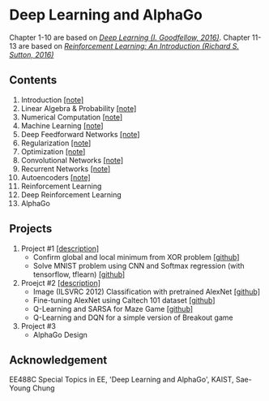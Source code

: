 # Deep Learning and AlphaGo
Chapter 1-10 are based on [*Deep Learning (I. Goodfellow, 2016)*](http://www.deeplearningbook.org/). Chapter 11-13 are based on [*Reinforcement Learning: An Introduction (Richard S. Sutton, 2016)*](http://ufal.mff.cuni.cz/~straka/courses/npfl114/2016/sutton-bookdraft2016sep.pdf)

## Contents
1. Introduction [[note]](https://1drv.ms/w/s!AllPqyV9kKUrhBslznRIm9sq41i6)
2. Linear Algebra & Probability [[note]](https://1drv.ms/w/s!AllPqyV9kKUrhBntNUytPG4HbTBx)
3. Numerical Computation [[note]](https://1drv.ms/w/s!AllPqyV9kKUrhBqR6acyo_Q_8-Gy)
4. Machine Learning [[note]](https://1drv.ms/w/s!AllPqyV9kKUrhBfzGKd4I49BIUAE)
5. Deep Feedforward Networks [[note]](https://1drv.ms/w/s!AllPqyV9kKUrhCJGC2x-ir23CACr)
6. Regularization [[note]](https://1drv.ms/w/s!AllPqyV9kKUrhDCIZqzAYMEzojq5)
7. Optimization [[note]](https://1drv.ms/w/s!AllPqyV9kKUrhDGbIa_M67WDRpfy)
8. Convolutional Networks [[note]](https://1drv.ms/w/s!AllPqyV9kKUrhDZ-5lDswyxxwc06)
9. Recurrent Networks [[note]](https://1drv.ms/w/s!AllPqyV9kKUrhFoJtqx-H3oeSoGA)
10. Autoencoders [[note]](https://1drv.ms/w/s!AllPqyV9kKUrhF0jpoLpvu9lxkeq)
11. Reinforcement Learning
12. Deep Reinforcement Learning
13. AlphaGo


## Projects
1. Project #1 [[description]](https://github.com/gritmind/review-media/blob/master/class/deeplearning_and_alphago/projects/project_resources/project_1/EE488C_Project1_Basic_Deep_Learning.pdf)
   * Confirm global and local minimum from XOR problem [[github]](https://github.com/gritmind/review-media/tree/master/class/deeplearning_and_alphago/projects/1_xor_problem)
   * Solve MNIST problem using CNN and Softmax regression (with tensorflow, tflearn) [[github]](https://github.com/gritmind/review-media/tree/master/class/deeplearning_and_alphago/projects/1_mnist)
2. Proejct #2 [[description]](https://github.com/gritmind/review-media/blob/master/class/deeplearning_and_alphago/projects/project_resources/project_2/EE488C_Project2.pdf)
   * Image (ILSVRC 2012) Classification with pretrained AlexNet [[github]](https://github.com/gritmind/review-media/tree/master/class/deeplearning_and_alphago/projects/2_imagenet)
   * Fine-tuning AlexNet using Caltech 101 dataset [[github]](https://github.com/gritmind/review-media/tree/master/class/deeplearning_and_alphago/projects/2_fine-tuning)
   * Q-Learning and SARSA for Maze Game [[github]](https://github.com/gritmind/review-media/tree/master/class/deeplearning_and_alphago/projects/2_maze-game)
   * Q-Learning and DQN for a simple version of Breakout game
3. Project #3
   * AlphaGo Design


## Acknowledgement
EE488C Special Topics in EE, 'Deep Learning and AlphaGo', KAIST, Sae-Young Chung

